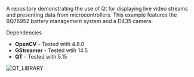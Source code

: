 A repository demonstrating the use of Qt for displaying live video streams and presenting data from microcontrollers. This example features the BQ76952 battery management system and a D435 camera.

Dependencies

- **OpenCV** - Tested with 4.8.0
- **GStreamer** - Tested wtih 14.5
- **QT** - Tested with 5.15


![QT_LIBRARY](https://github.com/user-attachments/assets/1528aedf-1c28-4e21-b334-b7aa48426e2a)
